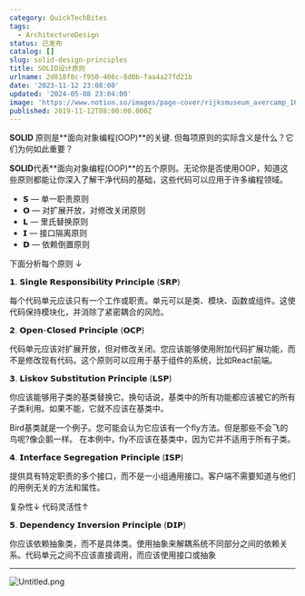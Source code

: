 ```yaml
---
category: QuickTechBites
tags:
  - ArchitectureDesign
status: 已发布
catalog: []
slug: solid-design-principles
title: SOLID设计原则
urlname: 2d810f8c-f950-406c-8d0b-faa4a27fd21b
date: '2023-11-12 23:08:00'
updated: '2024-05-08 23:04:00'
image: 'https://www.notion.so/images/page-cover/rijksmuseum_avercamp_1620.jpg'
published: 2019-11-12T08:00:00.000Z
---
```


**SOLID** 原则是**面向对象编程(OOP)**的关键. 但每项原则的实际含义是什么？它们为何如此重要？


**SOLID**代表**面向对象编程(OOP)**的五个原则。无论你是否使用OOP，知道这些原则都能让你深入了解干净代码的基础，这些代码可以应用于许多编程领域。

- 𝗦 — 单一职责原则
- 𝗢 — 对扩展开放，对修改关闭原则
- 𝗟 — 里氏替换原则
- 𝗜 — 接口隔离原则
- 𝗗 — 依赖倒置原则

下面分析每个原则 ↓


𝟭. 𝗦𝗶𝗻𝗴𝗹𝗲 𝗥𝗲𝘀𝗽𝗼𝗻𝘀𝗶𝗯𝗶𝗹𝗶𝘁𝘆 𝗣𝗿𝗶𝗻𝗰𝗶𝗽𝗹𝗲 (𝗦𝗥𝗣)


每个代码单元应该只有一个工作或职责。单元可以是类、模块、函数或组件。这使代码保持模块化，并消除了紧密耦合的风险。


𝟮. 𝗢𝗽𝗲𝗻-𝗖𝗹𝗼𝘀𝗲𝗱 𝗣𝗿𝗶𝗻𝗰𝗶𝗽𝗹𝗲 (𝗢𝗖𝗣)


代码单元应该对扩展开放，但对修改关闭。您应该能够使用附加代码扩展功能，而不是修改现有代码。这个原则可以应用于基于组件的系统，比如React前端。


𝟯. 𝗟𝗶𝘀𝗸𝗼𝘃 𝗦𝘂𝗯𝘀𝘁𝗶𝘁𝘂𝘁𝗶𝗼𝗻 𝗣𝗿𝗶𝗻𝗰𝗶𝗽𝗹𝗲 (𝗟𝗦𝗣)


你应该能够用子类的基类替换它。换句话说，基类中的所有功能都应该被它的所有子类利用。如果不能，它就不应该在基类中。


Bird基类就是一个例子。您可能会认为它应该有一个fly方法。但是那些不会飞的鸟呢?像企鹅一样。
在本例中，fly不应该在基类中，因为它并不适用于所有子类。


𝟰. 𝗜𝗻𝘁𝗲𝗿𝗳𝗮𝗰𝗲 𝗦𝗲𝗴𝗿𝗲𝗴𝗮𝘁𝗶𝗼𝗻 𝗣𝗿𝗶𝗻𝗰𝗶𝗽𝗹𝗲 (𝗜𝗦𝗣)


提供具有特定职责的多个接口，而不是一小组通用接口。客户端不需要知道与他们的用例无关的方法和属性。


复杂性↓
代码灵活性↑


𝟱. 𝗗𝗲𝗽𝗲𝗻𝗱𝗲𝗻𝗰𝘆 𝗜𝗻𝘃𝗲𝗿𝘀𝗶𝗼𝗻 𝗣𝗿𝗶𝗻𝗰𝗶𝗽𝗹𝗲 (𝗗𝗜𝗣)


你应该依赖抽象类，而不是具体类。使用抽象来解耦系统不同部分之间的依赖关系。代码单元之间不应该直接调用，而应该使用接口或抽象


---


![Untitled.png](https://prod-files-secure.s3.us-west-2.amazonaws.com/5d24fe63-e567-4804-86f9-9fdc62e13082/6fc4afd3-478b-4aaf-9884-0a3f8e406a71/Untitled.png?X-Amz-Algorithm=AWS4-HMAC-SHA256&X-Amz-Content-Sha256=UNSIGNED-PAYLOAD&X-Amz-Credential=ASIAZI2LB466T4ZQZRQG%2F20250210%2Fus-west-2%2Fs3%2Faws4_request&X-Amz-Date=20250210T053802Z&X-Amz-Expires=3600&X-Amz-Security-Token=IQoJb3JpZ2luX2VjEJz%2F%2F%2F%2F%2F%2F%2F%2F%2F%2FwEaCXVzLXdlc3QtMiJHMEUCIEAz65L%2FcfcHVz%2FvrJaY0ZCgq1zWp3sXP3%2FfYhjSI6g1AiEAkqGD2fR6makWsOvHshnqyd9zDV%2FT6QkIuUILQdkBGOYqiAQItf%2F%2F%2F%2F%2F%2F%2F%2F%2F%2FARAAGgw2Mzc0MjMxODM4MDUiDCVUHd3qiHHYoY%2FM7yrcA%2BN9ueG8IEM8NOrg3K9aaAG6rDHaprmZthgItSxA8d7MbRkc%2Boj6v5SDctWFFbBcpz9DSdzOsKv%2FK62DGiiOQ0qC%2F1F5t%2BPnFmQL0%2FAkwBwC9HYNuyTypCZ5dmUnQU8wgFNPJjrJQ1ZAGjF6BCa%2BGjTVIjqcaCO2w03kt7qHG%2F92wgfB5%2BTLmoDF9VqY4lbux%2F%2FArpWhhtVVf1JiouHKnir%2FGrh8x5BZLm7MLtXhVSKr9NE9l2l%2FFDo9u3xLqECfkguKlNVNsENEE%2Bx0%2FJzr59cWIe08h%2FRZJ5nOt7OD7R1CpHjcHGFWq7%2FpTWmbG%2BVx0lsFetKubhAnJStaO%2FORlMCwZ0WPTpl302eKx7rsw4jC%2Fz0rZ41fu%2BY4wOpTBSqkM93qmIWqYXntpaiwkY%2FPFc6R%2FPIXhGXCmOvaayWmnQN05va%2BlExWj%2BAW%2Fbf89IhoGhTgMSXnX49QItPq5Jbv9cRPtzYE0UrZeEZRYuVmCHysE0ZrahNB%2B%2FRH4BXikl3oP3Mc7mhdWjcFFbSVwCtRUAtzUSmOsfSIt%2ByzG5o8aTiiL5oH1gEHGJyCwDPJTtoiXzfiimWJN65EPn4T8HHz14wflsDbeRZkTMZMnxXZdlySE9BQDYTkJxUPbW1wMND5pb0GOqUBfgA5uh%2F5dtoERApXhqvSEyvlQMPy6PxaPSs1xl7sxJTWMVE8sEPwET3zzFvBGcDauNkgpqwEP38jkWVnwn%2BFO%2B0vflQlqMzm4WB5zR%2FNVOxpgHVqLNqYV3BgQxQbtPw5xSE75cq443rEfqUAKjHqbleSK6aUhShrsKHyasBXHFnUK91pIJZXHINToQ5SCgWzmb12asJARJnc6MvlIv9p2TluMrUM&X-Amz-Signature=2ca32e9475009e789d7568f3c26a7aec7b217cabc48f861a67467dbb25b1aa92&X-Amz-SignedHeaders=host&x-id=GetObject)

